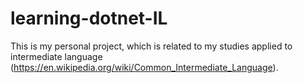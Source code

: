 # learning-dotnet-IL

This is my personal project, which is related to my studies applied to intermediate language (https://en.wikipedia.org/wiki/Common_Intermediate_Language).
